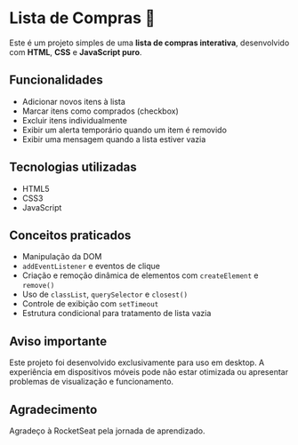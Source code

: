 # Lista de Compras 🛒

Este é um projeto simples de uma **lista de compras interativa**, desenvolvido com **HTML**, **CSS** e **JavaScript puro**.

## Funcionalidades

- Adicionar novos itens à lista
- Marcar itens como comprados (checkbox)
- Excluir itens individualmente
- Exibir um alerta temporário quando um item é removido
- Exibir uma mensagem quando a lista estiver vazia

## Tecnologias utilizadas

- HTML5
- CSS3
- JavaScript

## Conceitos praticados

- Manipulação da DOM
- `addEventListener` e eventos de clique
- Criação e remoção dinâmica de elementos com `createElement` e `remove()`
- Uso de `classList`, `querySelector` e `closest()`
- Controle de exibição com `setTimeout`
- Estrutura condicional para tratamento de lista vazia

## Aviso importante
Este projeto foi desenvolvido exclusivamente para uso em desktop. 
A experiência em dispositivos móveis pode não estar otimizada ou apresentar problemas de visualização e funcionamento.

## Agradecimento
Agradeço à RocketSeat pela jornada de aprendizado. 

  

